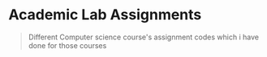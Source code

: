 # Academic Lab Assignments
> Different Computer science course's assignment codes which i have done for those courses
